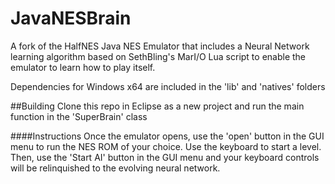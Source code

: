 # JavaNESBrain

A fork of the HalfNES Java NES Emulator that includes a Neural Network learning algorithm based on SethBling's MarI/O Lua script to enable the emulator to learn how to play itself.

Dependencies for Windows x64 are included in the 'lib' and 'natives' folders

##Building
Clone this repo in Eclipse as a new project and run the main function in the 'SuperBrain' class


####Instructions
Once the emulator opens, use the 'open' button in the GUI menu to run the NES ROM of your choice.  Use the keyboard to start a level.  Then, use the 'Start AI' button in the GUI menu and your keyboard controls will be relinquished to the evolving neural network.
